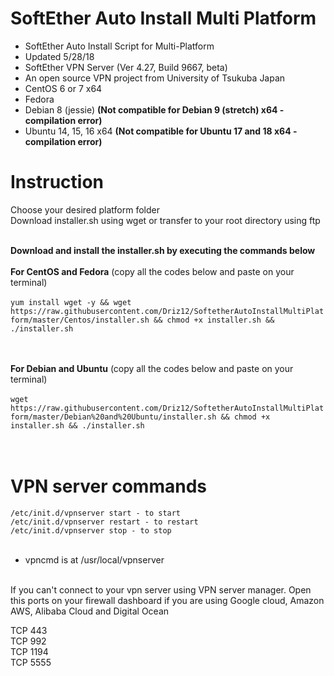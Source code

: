 # SoftEther Auto Install Multi Platform<br />
* SoftEther Auto Install Script for Multi-Platform<br />
* Updated 5/28/18
* SoftEther VPN Server (Ver 4.27, Build 9667, beta)
* An open source VPN project from University of Tsukuba Japan<br />
* CentOS 6 or 7 x64
* Fedora
* Debian 8 (jessie) <b>(Not compatible for Debian 9 (stretch) x64 - compilation error)</b>
* Ubuntu 14, 15, 16 x64 <b>(Not compatible for Ubuntu 17 and 18 x64 - compilation error)</b>

# Instruction<br />
Choose your desired platform folder<br />
Download installer.sh using wget or transfer to your root directory using ftp<br /><br />

<b>Download and install the installer.sh by executing the commands below</b><br /><br />
<b>For CentOS and Fedora</b> (copy all the codes below and paste on your terminal)<br /><br />
```yum install wget -y && wget https://raw.githubusercontent.com/Driz12/SoftetherAutoInstallMultiPlatform/master/Centos/installer.sh && chmod +x installer.sh && ./installer.sh ```<br /><br /><br />


<b>For Debian and Ubuntu</b> (copy all the codes below and paste on your terminal)<br /><br />
```wget https://raw.githubusercontent.com/Driz12/SoftetherAutoInstallMultiPlatform/master/Debian%20and%20Ubuntu/installer.sh && chmod +x installer.sh && ./installer.sh```<br /><br /><br />


# VPN server commands<br />
```/etc/init.d/vpnserver start - to start```<br />
```/etc/init.d/vpnserver restart - to restart```<br />
```/etc/init.d/vpnserver stop - to stop```<br /><br />

* vpncmd is at /usr/local/vpnserver<br /><br />

If you can't connect to your vpn server using VPN server manager. Open this ports on your firewall dashboard if you are using Google cloud, Amazon AWS, Alibaba Cloud and Digital Ocean<br />

TCP 443<br />
TCP 992<br />
TCP 1194<br />
TCP 5555<br />



